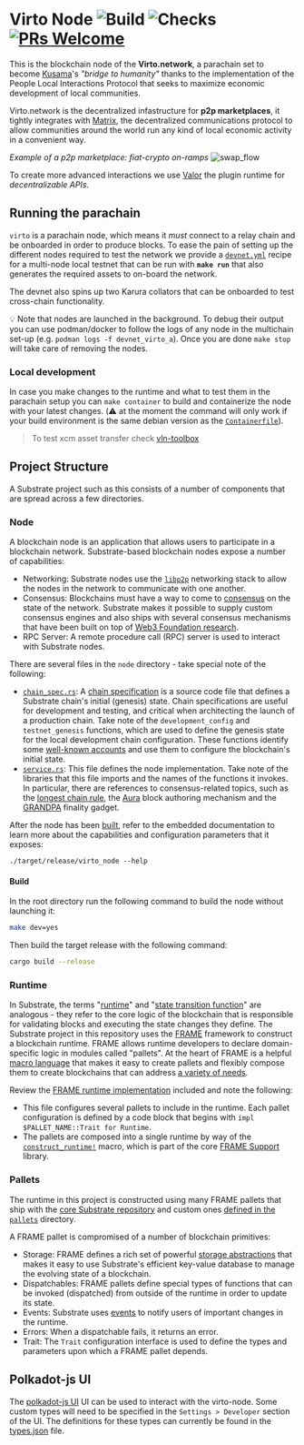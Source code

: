# Virto Node ![Build](https://github.com/virto-network/virto-node/workflows/Blockchain%20Node/badge.svg) ![Checks](https://github.com/virto-network/virto-node/workflows/Checks/badge.svg) [![PRs Welcome](https://img.shields.io/badge/PRs-welcome-brightgreen.svg)](docs/CONTRIBUTING.adoc)

This is the blockchain node of the **Virto.network**, a parachain set to become [Kusama](https://kusama.network)'s *"bridge to humanity"* thanks to the implementation of the People Local Interactions Protocol that seeks to maximize economic development of local communities.

Virto.network is the decentralized infastructure for **p2p marketplaces**, it tightly integrates with [Matrix](https://matrix.org), the decentralized communications protocol to allow communities around the world run any kind of local economic activity in a convenient way.

_Example of a p2p marketplace: fiat-crypto on-ramps_
![swap_flow](https://user-images.githubusercontent.com/1329925/119025875-db4d8d80-b9a4-11eb-9605-e7db6503156b.png)

To create more advanced interactions we use [Valor](https://github.com/virto-network/valor) the plugin runtime for _decentralizable APIs_.

## Running the parachain

`virto` is a parachain node, which means it _must_ connect to a relay chain and be onboarded in order to
produce blocks. To ease the pain of setting up the different nodes required to test the network we provide a 
[`devnet.yml`](devnet.yml) recipe for a multi-node local testnet that can be run with **`make run`** that also generates the 
required assets to on-board the network.

The devnet also spins up two Karura collators that can be onboarded to test cross-chain functionality.

💡 Note that nodes are launched in the background. To debug their output you can use podman/docker to follow the logs of any node in the multichain set-up (e.g. `podman logs -f devnet_virto_a`). Once you are done `make stop` will take care of removing the nodes.  

### Local development

In case you make changes to the runtime and what to test them in the parachain setup you can `make container` to 
build and containerize the node with your latest changes. (⚠️ at the moment the command will only work if your build environment is the same debian version as the [`Containerfile`](Containerfile)).

> To test xcm asset transfer check [vln-toolbox](https://github.com/virto-network/vln-toolbox)

## Project Structure

A Substrate project such as this consists of a number of components that are spread across a few
directories.

### Node

A blockchain node is an application that allows users to participate in a blockchain network.
Substrate-based blockchain nodes expose a number of capabilities:

-   Networking: Substrate nodes use the [`libp2p`](https://libp2p.io/) networking stack to allow the
    nodes in the network to communicate with one another.
-   Consensus: Blockchains must have a way to come to
    [consensus](https://substrate.dev/docs/en/knowledgebase/advanced/consensus) on the state of the
    network. Substrate makes it possible to supply custom consensus engines and also ships with
    several consensus mechanisms that have been built on top of
    [Web3 Foundation research](https://research.web3.foundation/en/latest/polkadot/NPoS/index.html).
-   RPC Server: A remote procedure call (RPC) server is used to interact with Substrate nodes.

There are several files in the `node` directory - take special note of the following:

-   [`chain_spec.rs`](./node/src/chain_spec.rs): A
    [chain specification](https://substrate.dev/docs/en/knowledgebase/integrate/chain-spec) is a
    source code file that defines a Substrate chain's initial (genesis) state. Chain specifications
    are useful for development and testing, and critical when architecting the launch of a
    production chain. Take note of the `development_config` and `testnet_genesis` functions, which
    are used to define the genesis state for the local development chain configuration. These
    functions identify some
    [well-known accounts](https://substrate.dev/docs/en/knowledgebase/integrate/subkey#well-known-keys)
    and use them to configure the blockchain's initial state.
-   [`service.rs`](./node/src/service.rs): This file defines the node implementation. Take note of
    the libraries that this file imports and the names of the functions it invokes. In particular,
    there are references to consensus-related topics, such as the
    [longest chain rule](https://substrate.dev/docs/en/knowledgebase/advanced/consensus#longest-chain-rule),
    the [Aura](https://substrate.dev/docs/en/knowledgebase/advanced/consensus#aura) block authoring
    mechanism and the
    [GRANDPA](https://substrate.dev/docs/en/knowledgebase/advanced/consensus#grandpa) finality
    gadget.

After the node has been [built](#build), refer to the embedded documentation to learn more about the
capabilities and configuration parameters that it exposes:

```shell
./target/release/virto_node --help
```

#### Build

In the root directory run the following command to build the node without launching it:

```sh
make dev=yes
```
Then build the target release with the following command:
```sh
cargo build --release
```

### Runtime

In Substrate, the terms
"[runtime](https://substrate.dev/docs/en/knowledgebase/getting-started/glossary#runtime)" and
"[state transition function](https://docs.substrate.io/v3/getting-started/glossary/#state-transition-function-stf)"
are analogous - they refer to the core logic of the blockchain that is responsible for validating
blocks and executing the state changes they define. The Substrate project in this repository uses
the [FRAME](https://substrate.dev/docs/en/knowledgebase/runtime/frame) framework to construct a
blockchain runtime. FRAME allows runtime developers to declare domain-specific logic in modules
called "pallets". At the heart of FRAME is a helpful
[macro language](https://substrate.dev/docs/en/knowledgebase/runtime/macros) that makes it easy to
create pallets and flexibly compose them to create blockchains that can address
[a variety of needs](https://www.substrate.io/substrate-users/).

Review the [FRAME runtime implementation](./runtime/src/lib.rs) included and note
the following:

-   This file configures several pallets to include in the runtime. Each pallet configuration is
    defined by a code block that begins with `impl $PALLET_NAME::Trait for Runtime`.
-   The pallets are composed into a single runtime by way of the
    [`construct_runtime!`](https://crates.parity.io/frame_support/macro.construct_runtime.html)
    macro, which is part of the core
    [FRAME Support](https://substrate.dev/docs/en/knowledgebase/runtime/frame#support-library)
    library.

### Pallets

The runtime in this project is constructed using many FRAME pallets that ship with the
[core Substrate repository](https://github.com/paritytech/substrate/tree/master/frame) and custom ones [defined in the `pallets`](./pallets/) directory.

A FRAME pallet is compromised of a number of blockchain primitives:

-   Storage: FRAME defines a rich set of powerful
    [storage abstractions](https://substrate.dev/docs/en/knowledgebase/runtime/storage) that makes
    it easy to use Substrate's efficient key-value database to manage the evolving state of a
    blockchain.
-   Dispatchables: FRAME pallets define special types of functions that can be invoked (dispatched)
    from outside of the runtime in order to update its state.
-   Events: Substrate uses [events](https://substrate.dev/docs/en/knowledgebase/runtime/events) to
    notify users of important changes in the runtime.
-   Errors: When a dispatchable fails, it returns an error.
-   Trait: The `Trait` configuration interface is used to define the types and parameters upon which
    a FRAME pallet depends.

## Polkadot-js UI

The [polkadot-js UI](https://polkadot.js.org/apps/?rpc=wss%3A%2F%2Ftestnet.valibre.dev#/explorer) UI can be used to interact with the virto-node. 
Some custom types will need to be specified in the `Settings > Developer` section of the UI. The definitions for these types 
can currently be found in the [types.json](types.json) file.
